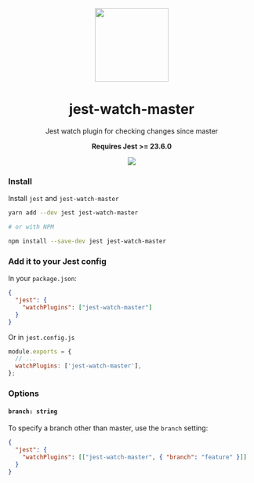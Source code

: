 <div align="center">
  <a href="https://facebook.github.io/jest/">
    <img width="150" height="150" vspace="" hspace="25" src="http://dp.hanlon.io/16694b99c896/jest.png">
  </a>
  <h1>jest-watch-master</h1>
  <p>Jest watch plugin for checking changes since master</p>
  <p><strong>Requires Jest >= 23.6.0</strong></p>
  <img src="http://dp.hanlon.io/fadbfc9115f0/Image%2525202018-09-10%252520at%25252011.06.40%252520AM.png">
</div>

### Install

Install `jest` and `jest-watch-master`

```bash
yarn add --dev jest jest-watch-master

# or with NPM

npm install --save-dev jest jest-watch-master
```

### Add it to your Jest config

In your `package.json`:

```json
{
  "jest": {
    "watchPlugins": ["jest-watch-master"]
  }
}
```

Or in `jest.config.js`

```js
module.exports = {
  // ...
  watchPlugins: ['jest-watch-master'],
};
```

### Options

#### `branch: string`

To specify a branch other than master, use the `branch` setting:

```json
{
  "jest": {
    "watchPlugins": [["jest-watch-master", { "branch": "feature" }]]
  }
}
```
